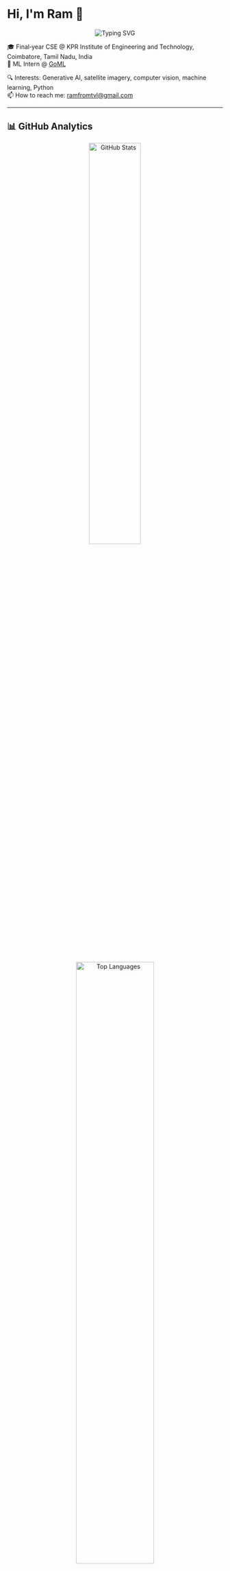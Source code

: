 # Hi, I'm Ram 👋

<div align="center">
  <img src="https://readme-typing-svg.herokuapp.com?font=Fira+Code&weight=500&size=28&pause=1000&color=ED8A63&center=true&vCenter=true&width=435&lines=Machine+Learning+Engineer;Computer+Vision+Enthusiast;Generative+AI+Explorer;Python+Developer" alt="Typing SVG" />
</div>

🎓 Final‑year CSE @ KPR Institute of Engineering and Technology, Coimbatore, Tamil Nadu, India  
💼 ML Intern @ [GoML](https://www.goml.io)  

🔍 Interests: Generative AI, satellite imagery, computer vision, machine learning, Python  
📫 How to reach me: [ramfromtvl@gmail.com](mailto:ramfromtvl@gmail.com)

---

## 📊 GitHub Analytics

<div align="center">
  <img width="49%" src="https://github-readme-stats.vercel.app/api?username=ram-from-tvl&show_icons=true&theme=gruvbox_light&hide_border=true&count_private=true" alt="GitHub Stats" />
</div>

<div align="center">
  <img width="60%" src="https://github-readme-stats.vercel.app/api/top-langs?username=ram-from-tvl&layout=compact&theme=gruvbox_light&hide_border=true&langs_count=8" alt="Top Languages" />
</div>

---

## 📈 Contribution Graph (Multi-Year)

<div align="center">
  <img src="https://github-contributions-api.deno.dev/ram-from-tvl.svg" alt="Ram's GitHub Contribution Graph" />
</div>

---

## 💻 Most Used Languages (Real-time)

<div align="center">
  <img src="https://github-readme-stats.vercel.app/api/wakatime?username=ram-from-tvl&theme=gruvbox_light&hide_border=true&layout=compact" alt="WakaTime Stats" />
</div>

---

## 📫 Connect with me

<div align="center">
  <a href="https://linkedin.com/in/ram-from-tvl">
    <img src="https://img.shields.io/badge/LinkedIn-0077B5?style=for-the-badge&logo=linkedin&logoColor=white" />
  </a>
  <a href="mailto:ramfromtvl@gmail.com">
    <img src="https://img.shields.io/badge/Email-D14836?style=for-the-badge&logo=gmail&logoColor=white" />
  </a>
  <a href="https://github.com/ram-from-tvl">
    <img src="https://img.shields.io/badge/GitHub-100000?style=for-the-badge&logo=github&logoColor=white" />
  </a>
</div>

---

## 📊 Repository Stats

<div align="center">
  <img src="https://github-profile-summary-cards.vercel.app/api/cards/profile-details?username=ram-from-tvl&theme=gruvbox_light" alt="Profile Details" />
</div>

<div align="center">
  <img src="https://github-profile-summary-cards.vercel.app/api/cards/repos-per-language?username=ram-from-tvl&theme=gruvbox_light" alt="Repos per Language" />
  <img src="https://github-profile-summary-cards.vercel.app/api/cards/most-commit-language?username=ram-from-tvl&theme=gruvbox_light" alt="Most Commit Language" />
</div>

<div align="center">
  <img src="https://github-profile-summary-cards.vercel.app/api/cards/stats?username=ram-from-tvl&theme=gruvbox_light" alt="Stats" />
  <img src="https://github-profile-summary-cards.vercel.app/api/cards/productive-time?username=ram-from-tvl&theme=gruvbox_light&utcOffset=5.5" alt="Productive Time" />
</div>

---

<!--
**Note to future you:**
1. All widgets use `ram-from-tvl` and consistent theme (`gruvbox_light`).
2. Replace or remove WakaTime if not configured.
3. Add a Featured Projects section below if needed.
-->
